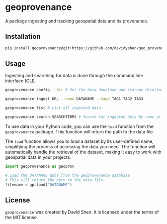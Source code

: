 # geoprovenance

A package ingesting and tracking geospatial data and its provenance.

## Installation

```bash
pip install geoprovenance@git+https://github.com/davidyshen/geo_provenance
```

## Usage

Ingesting and searching for data is done through the command line interface (CLI).

```bash
geoprovenance config --dir # Set the data download and storage directory

geoprovenance ingest URL --name DATANAME --tags TAG1 TAG2 TAG3

geoprovenance list # List all ingested data

geoprovenance search SEARCHTERMS # Search for ingested data by name or tags
```

To use data in your Python code, you can use the `load` function from the `geoprovenance` package. This function will return the path to the data file.

The `load` function allows you to load a dataset by its user-defined name, simplifying the process of accessing the data you need. The function will automatically handle the retrieval of the dataset, making it easy to work with geospatial data in your projects.

```python
import geoprovenance as geoprov

# Load the DATANAME data from the geoprovenance database
# This will return the path to the data file
filename = gp.load("DATANAME")
```

## License

`geoprovenance` was created by David Shen. It is licensed under the terms of the MIT license.
